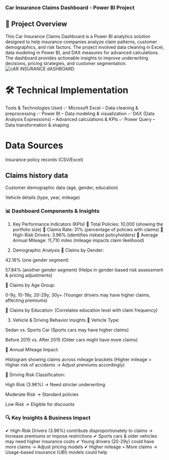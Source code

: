 ### Car Insurance Claims Dashboard - Power BI Project
## 📌 Project Overview
 This Car Insurance Claims Dashboard is a Power BI analytics solution designed to help insurance companies analyze claim patterns, customer demographics, and risk factors. The project involved data cleaning in Excel, data modeling in Power BI, and DAX measures for advanced calculations. The dashboard provides actionable insights to improve underwriting decisions, pricing strategies, and customer segmentation.
![cAR iNSURANCE dASHBOARD](https://github.com/user-attachments/assets/9a970927-e469-4059-8593-d5959f38ec96)

# 🛠 Technical Implementation
Tools & Technologies Used
✅ Microsoft Excel – Data cleaning & preprocessing
✅ Power BI – Data modeling & visualization
✅ DAX (Data Analysis Expressions) – Advanced calculations & KPIs
✅ Power Query – Data transformation & shaping

 # Data Sources
Insurance policy records (CSV/Excel)

## Claims history data

Customer demographic data (age, gender, education)

Vehicle details (type, year, mileage)

### 📊 Dashboard Components & Insights
1. Key Performance Indicators (KPIs)
🔹 Total Policies: 10,000 (showing the portfolio size)
🔹 Claims Rate: 31% (percentage of policies with claims)
🔹 High-Risk Drivers: 3.96% (identifies riskiest policyholders)
🔹 Average Annual Mileage: 11,710 miles (mileage impacts claim likelihood)

2. Demographic Analysis
🔹 Claims by Gender:

42.16% (one gender segment)

57.84% (another gender segment)
(Helps in gender-based risk assessment & pricing adjustments)

🔹 Claims by Age Group:

0-9y, 10-19y, 20-29y, 30y+
(Younger drivers may have higher claims, affecting premiums)

🔹 Claims by Education: (Correlates education level with claim frequency)

3. Vehicle & Driving Behavior Insights
🔹 Vehicle Type:

Sedan vs. Sports Car (Sports cars may have higher claims)

Before 2015 vs. After 2015 (Older cars might have more claims)

🔹 Annual Mileage Impact:

Histogram showing claims across mileage brackets
(Higher mileage = Higher risk of accidents → Adjust premiums accordingly)

🔹 Driving Risk Classification:

High Risk (3.96%) → Need stricter underwriting

Moderate Risk → Standard policies

Low Risk → Eligible for discounts

### 🔍 Key Insights & Business Impact
✔ High-Risk Drivers (3.96%) contribute disproportionately to claims → Increase premiums or impose restrictions
✔ Sports cars & older vehicles may need higher insurance costs
✔ Young drivers (20-29y) could have more claims → Adjust pricing models
✔ Higher mileage = More claims → Usage-based insurance (UBI) models could help


